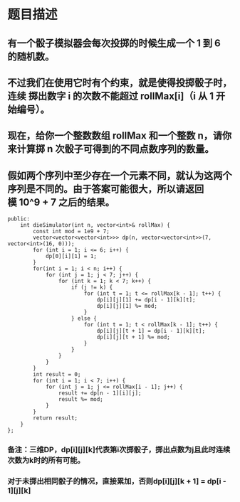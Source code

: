 # 题目描述
## 有一个骰子模拟器会每次投掷的时候生成一个 1 到 6 的随机数。
## 不过我们在使用它时有个约束，就是使得投掷骰子时，连续 掷出数字 i 的次数不能超过 rollMax[i]（i 从 1 开始编号）。
## 现在，给你一个整数数组 rollMax 和一个整数 n，请你来计算掷 n 次骰子可得到的不同点数序列的数量。
## 假如两个序列中至少存在一个元素不同，就认为这两个序列是不同的。由于答案可能很大，所以请返回 模 10^9 + 7 之后的结果。
```class Solution {
public:
    int dieSimulator(int n, vector<int>& rollMax) {
        const int mod = 1e9 + 7;
        vector<vector<vector<int>>> dp(n, vector<vector<int>>(7, vector<int>(16, 0)));
        for (int i = 1; i <= 6; i++) {
            dp[0][i][1] = 1;
        }
        for(int i = 1; i < n; i++) {
            for (int j = 1; j < 7; j++) {
                for (int k = 1; k < 7; k++) {
                    if (j != k) {
                        for (int t = 1; t <= rollMax[k - 1]; t++) {
                            dp[i][j][1] += dp[i - 1][k][t];
                            dp[i][j][1] %= mod;
                        }
                    } else {
                        for (int t = 1; t < rollMax[k - 1]; t++) {
                            dp[i][j][t + 1] = dp[i - 1][k][t];
                            dp[i][j][t + 1] %= mod;
                        }
                    }
                }
            }
        }
        int result = 0;
        for (int i = 1; i < 7; i++) {
            for (int j = 1; j <= rollMax[i - 1]; j++) {
                result += dp[n - 1][i][j];
                result %= mod;
            }
        }
        return result;
    }
};
```
### **备注**：三维DP，dp[i][j][k]代表第i次掷骰子，掷出点数为j且此时连续次数为k时的所有可能。
### 对于未掷出相同骰子的情况，直接累加，否则dp[i][j][k + 1] = dp[i - 1][j][k]